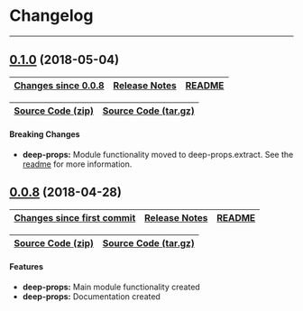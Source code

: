 # Changelog

<hr>

## [0.1.0](https://github.com/jpcx/deep-props/tree/4f5eed812d4ec3ffa7050b355724171e17ca0ff5) (2018-05-04)

| __[Changes since 0.0.8](https://github.com/jpcx/deep-props/compare/0.0.8...0.1.0)__ | [Release Notes](https://github.com/jpcx/deep-props/releases/tag/0.1.0) | [README](https://github.com/jpcx/deep-props/tree/4f5eed812d4ec3ffa7050b355724171e17ca0ff5/README.md) |
| --- | --- | --- |

| [Source Code (zip)](https://github.com/jpcx/deep-props/archive/0.1.0.zip) | [Source Code (tar.gz)](https://github.com/jpcx/deep-props/archive/0.1.0.tar.gz) |
| --- | --- |

#### Breaking Changes
  + __deep-props:__ Module functionality moved to deep-props.extract. See the [readme](https://github.com/jpcx/deep-props/tree/4f5eed812d4ec3ffa7050b355724171e17ca0ff5/README.md) for more information.

## [0.0.8](https://github.com/jpcx/deep-props/tree/8af3d107ee4bf5b2f8abacc304f3993a35f4490c) (2018-04-28)

| __[Changes since first commit](https://github.com/jpcx/deep-props/compare/282988650ee535bbc0655a331ce74b82fc3e827a...0.1.0)__ | [Release Notes](https://github.com/jpcx/deep-props/releases/tag/0.0.8) | [README](https://github.com/jpcx/deep-props/tree/8af3d107ee4bf5b2f8abacc304f3993a35f4490c/README.md)
| --- | --- | --- |

| [Source Code (zip)](https://github.com/jpcx/deep-props/archive/0.0.8.zip) | [Source Code (tar.gz)](https://github.com/jpcx/deep-props/archive/0.0.8.tar.gz) |
| --- | --- |

#### Features
  + __deep-props:__ Main module functionality created
  + __deep-props:__ Documentation created